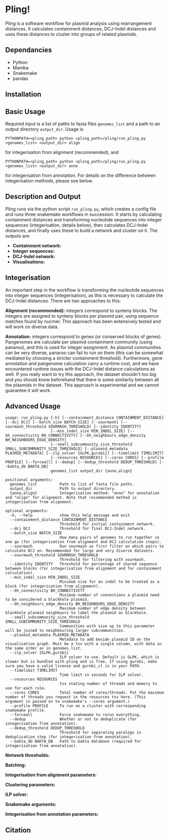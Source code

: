 # Pling!
Pling is a software workflow for plasmid analysis using rearrangement distances. It calculates containment distances, DCJ-Indel distances and uses these distances to cluster into groups of related plasmids.

## Dependancies

- Python
- Mamba
- Snakemake
- pandas

## Installation

## Basic Usage
Required input is a list of paths to fasta files `genomes_list` and a path to an output directory `output_dir`. Usage is

```
PYTHONPATH=<pling_path> python <pling_path>/pling/run_pling.py <genomes_list> <output_dir> align
```
for integerisation from alignment (recommended), and
```
PYTHONPATH=<pling_path> python <pling_path>/pling/run_pling.py <genomes_list> <output_dir> anno
```
for integerisation from annotation. For details on the difference between integerisation methods, please see below.

## Description and Output

Pling runs via the python script `run_pling.py`, which creates a config file and runs three snakemake workflows in succession. It starts by calculating containment distances and transforming nucleotide sequences into integer sequences (integerisation, details below), then calculates DCJ-Indel distances, and finally uses these to build a network and cluster on it. The outputs are:

- **Containment network:**
- **Integer sequences:**
- **DCJ-Indel network:**
- **Visualisations:**

## Integerisation

An important step in the workflow is transforming the nucleotide sequences into integer sequences (integerisation), as this is necessary to calculate the DCJ-Indel distances. There are two approaches to this:

**Alignment (recommended):** integers correspond to synteny blocks. The integers are assigned to synteny blocks per plasmid pair, using sequence matches found by nucmer. This approach has been extensively tested and will work on diverse data.

**Annotation:** integers correspond to genes (or conserved blocks of genes). Pangenomes are calculate per plasmid containment community (using panaroo), and this is used for integer assignment. As plasmid communities can be very diverse, panaroo can fail to run on them (this can be somewhat mediated by choosing a stricter containment threshold). Furthermore, gene annotation and pangenome calculation carry a runtime cost, and we have encountered runtime issues with the DCJ-Indel distance calculations as well. If you really want to try this approach, the dataset shouldn't too big and you should know beforehand that there is some similarity between all the plasmids in the dataset. This approach is experimental and we cannot guarantee it will work.

## Advanced Usage

```
usage: run_pling.py [-h] [--containment_distance CONTAINMENT_DISTANCE] [--dcj DCJ] [--batch_size BATCH_SIZE] [--sourmash] [--sourmash_threshold SOURMASH_THRESHOLD] [--identity IDENTITY]
                    [--min_indel_size MIN_INDEL_SIZE] [--bh_connectivity BH_CONNECTIVITY] [--bh_neighbours_edge_density BH_NEIGHBOURS_EDGE_DENSITY]
                    [--small_subcommunity_size_threshold SMALL_SUBCOMMUNITY_SIZE_THRESHOLD] [--plasmid_metadata PLASMID_METADATA] [--ilp_solver {GLPK,gurobi}] [--timelimit TIMELIMIT]
                    [--resources RESOURCES] [--cores CORES] [--profile PROFILE] [--forceall] [--dedup] [--dedup_threshold DEDUP_THRESHOLD] [--bakta_db BAKTA_DB]
                    genomes_list output_dir {anno,align}

positional arguments:
  genomes_list          Path to list of fasta file paths.
  output_dir            Path to output directory.
  {anno,align}          Integerisation method: "anno" for annotation and "align" for alignment. Note that recommended method is integerisation from alignment.

optional arguments:
  -h, --help            show this help message and exit
  --containment_distance CONTAINMENT_DISTANCE
                        Threshold for initial containment network.
  --dcj DCJ             Threshold for final DCJ-Indel network.
  --batch_size BATCH_SIZE
                        How many pairs of genomes to run together in one go (for integerisation from alignment and DCJ calculation steps).
  --sourmash            Run sourmash as first filter on which pairs to calculate DCJ on. Recommended for large and very diverse datasets.
  --sourmash_threshold SOURMASH_THRESHOLD
                        Threshold for filtering with sourmash.
  --identity IDENTITY   Threshold for percentage of shared sequence between blocks (for integerisation from alignment and for containment calculation).
  --min_indel_size MIN_INDEL_SIZE
                        Minimum size for an indel to be treated as a block (for integerisation from alignment).
  --bh_connectivity BH_CONNECTIVITY
                        Minimum number of connections a plasmid need to be considered a blackhole plasmid.
  --bh_neighbours_edge_density BH_NEIGHBOURS_EDGE_DENSITY
                        Maximum number of edge density between blackhole plasmid neighbours to label the plasmid as blackhole.
  --small_subcommunity_size_threshold SMALL_SUBCOMMUNITY_SIZE_THRESHOLD
                        Communities with size up to this parameter will be joined to neighbouring larger subcommunities.
  --plasmid_metadata PLASMID_METADATA
                        Metadata to add beside plasmid ID on the visualisation graph. Must be a tsv with a single column, with data in the same order as in genomes_list.
  --ilp_solver {GLPK,gurobi}
                        ILP solver to use. Default is GLPK, which is slower but is bundled with pling and is free. If using gurobi, make sure you have a valid license and gurobi_cl is in your PATH.
  --timelimit TIMELIMIT
                        Time limit in seconds for ILP solver.
  --resources RESOURCES
                        tsv stating number of threads and memory to use for each rule.
  --cores CORES         Total number of cores/threads. Put the maximum number of threads you request in the resources tsv here. (This argument is passed on to snakemake's --cores argument.)
  --profile PROFILE     To run on a cluster with corresponding snakemake profile.
  --forceall            Force snakemake to rerun everything.
  --dedup               Whether or not to deduplicate (for integerisation from annotation).
  --dedup_threshold DEDUP_THRESHOLD
                        Threshold for separating paralogs in deduplication step (for integerisation from annotation).
  --bakta_db BAKTA_DB   Path to bakta database (required for integerisation from annotation).

```

**Network thresholds:**

**Batching:**

**Integerisation from alignment parameters:**

**Clustering parameters:**

**ILP solver:**

**Snakemake arguments:** 

**Integerisation from annotation parameters:**

## Citation
